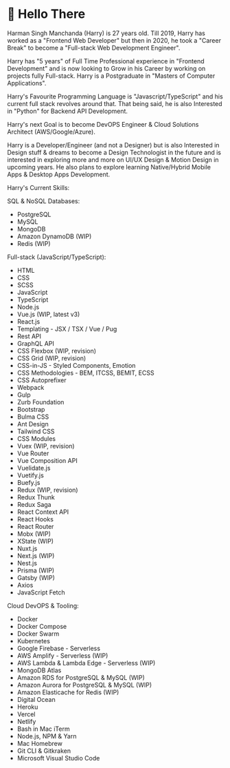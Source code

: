 # 🤘 Hello There

Harman Singh Manchanda (Harry) is 27 years old. Till 2019, Harry has worked as a "Frontend Web Developer" but then in 2020, he took a "Career Break" to become a "Full-stack Web Development Engineer".

Harry has "5 years" of Full Time Professional experience in "Frontend Development" and is now looking to Grow in his Career by working on projects fully Full-stack. Harry is a Postgraduate in "Masters of Computer Applications".

Harry's Favourite Programming Language is "Javascript/TypeScript" and his current full stack revolves around that.
That being said, he is also Interested in "Python" for Backend API Development.

Harry's next Goal is to become DevOPS Engineer & Cloud Solutions Architect (AWS/Google/Azure).

Harry is a Developer/Engineer (and not a Designer) but is also Interested in Design stuff & dreams to become a Design Technologist in the future and is interested in exploring more and more on UI/UX Design & Motion Design in upcoming years. He also plans to explore learning Native/Hybrid Mobile Apps & Desktop Apps Development.

Harry's Current Skills:

SQL & NoSQL Databases:

- PostgreSQL
- MySQL
- MongoDB
- Amazon DynamoDB (WIP)
- Redis (WIP)

Full-stack (JavaScript/TypeScript):

- HTML
- CSS
- SCSS
- JavaScript
- TypeScript
- Node.js
- Vue.js (WIP, latest v3)
- React.js
- Templating - JSX / TSX / Vue / Pug
- Rest API
- GraphQL API
- CSS Flexbox (WIP, revision)
- CSS Grid (WIP, revision)
- CSS-in-JS - Styled Components, Emotion
- CSS Methodologies - BEM, ITCSS, BEMIT, ECSS
- CSS Autoprefixer
- Webpack
- Gulp
- Zurb Foundation
- Bootstrap
- Bulma CSS
- Ant Design
- Tailwind CSS
- CSS Modules
- Vuex (WIP, revision)
- Vue Router
- Vue Composition API
- Vuelidate.js
- Vuetify.js
- Buefy.js
- Redux (WIP, revision)
- Redux Thunk
- Redux Saga
- React Context API
- React Hooks
- React Router
- Mobx (WIP)
- XState (WIP)
- Nuxt.js
- Next.js (WIP)
- Nest.js
- Prisma (WIP)
- Gatsby (WIP)
- Axios
- JavaScript Fetch

Cloud DevOPS & Tooling:

- Docker
- Docker Compose
- Docker Swarm
- Kubernetes
- Google Firebase - Serverless
- AWS Amplify - Serverless (WIP)
- AWS Lambda & Lambda Edge - Serverless (WIP)
- MongoDB Atlas
- Amazon RDS for PostgreSQL & MySQL (WIP)
- Amazon Aurora for PostgreSQL & MySQL (WIP)
- Amazon Elasticache for Redis (WIP)
- Digital Ocean
- Heroku
- Vercel
- Netlify
- Bash in Mac iTerm
- Node.js, NPM & Yarn
- Mac Homebrew
- Git CLI & Gitkraken
- Microsoft Visual Studio Code
